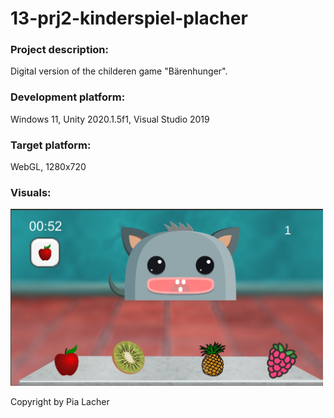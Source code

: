 # 13-prj2-kinderspiel-placher

### Project description: 
Digital version of the childeren game "Bärenhunger".

### Development platform: 
Windows 11, Unity 2020.1.5f1, Visual Studio 2019

### Target platform: 
WebGL, 1280x720

### Visuals: 
<img src="Visuals/Screenshot1.jpg" width="500">

Copyright by Pia Lacher
